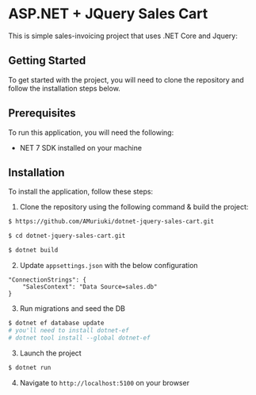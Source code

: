 # ASP.NET + JQuery Sales Cart
This is simple sales-invoicing project that uses .NET Core and Jquery:

## Getting Started
To get started with the project, you will need to clone the repository and follow the installation steps below.

## Prerequisites
To run this application, you will need the following:

* NET 7 SDK installed on your machine

## Installation
To install the application, follow these steps:

1. Clone the repository using the following command & build the project:
```bash
$ https://github.com/AMuriuki/dotnet-jquery-sales-cart.git

$ cd dotnet-jquery-sales-cart.git

$ dotnet build
```

2. Update `appsettings.json` with the below configuration
```
"ConnectionStrings": {
    "SalesContext": "Data Source=sales.db"
}
```

3. Run migrations and seed the DB
```bash
$ dotnet ef database update 
# you'll need to install dotnet-ef
# dotnet tool install --global dotnet-ef
```

3. Launch the project
```bash
$ dotnet run
```

4. Navigate to `http://localhost:5100` on your browser